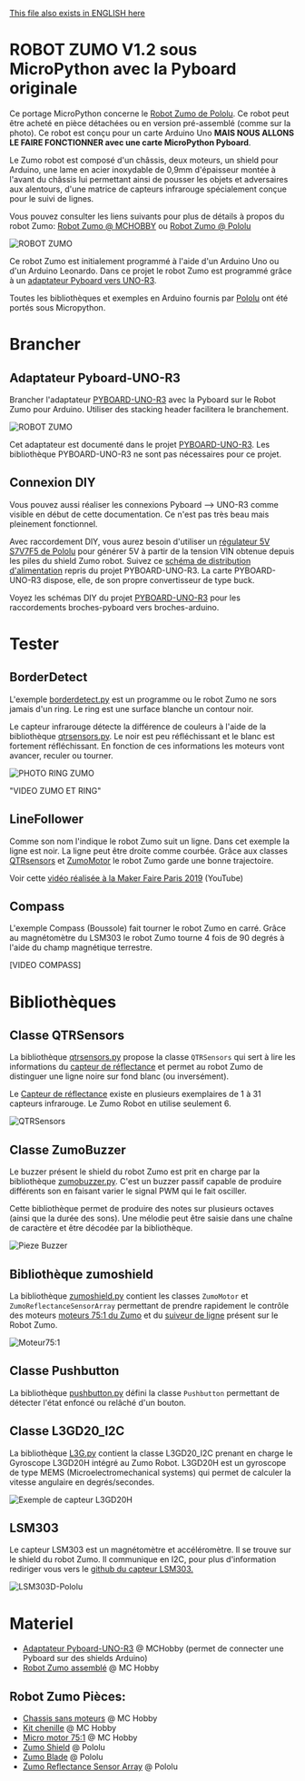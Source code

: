 [This file also exists in ENGLISH here](readme_ENG.md)

# ROBOT ZUMO V1.2 sous MicroPython avec la Pyboard originale

Ce portage MicroPython concerne le [Robot Zumo de Pololu](https://www.pololu.com/product/2510). Ce robot peut être acheté en pièce détachées ou en version pré-assemblé (comme sur la photo). Ce robot est conçu pour un carte Arduino Uno __MAIS NOUS ALLONS LE FAIRE FONCTIONNER avec une carte MicroPython Pyboard__.

Le Zumo robot est composé d'un châssis, deux moteurs, un shield pour Arduino, une lame en acier inoxydable de 0,9mm d'épaisseur montée à l'avant du châssis lui permettant ainsi de pousser les objets et adversaires aux alentours, d'une matrice de capteurs infrarouge spécialement conçue pour le suivi de lignes.

Vous pouvez consulter les liens suivants pour plus de détails à propos du robot Zumo: [Robot Zumo @ MCHOBBY](https://shop.mchobby.be/fr/prototypage-robotique-roue/448-robot-zumo-pour-arduino-assemble-moteurs-3232100004481-pololu.html) ou [Robot Zumo @ Pololu](https://www.pololu.com/product/2510)

![ROBOT ZUMO](docs/_static/robotzumo.jpg)

Ce robot Zumo est initialement programmé à l'aide d'un Arduino Uno ou d'un Arduino Leonardo.
Dans ce projet le robot Zumo est programmé grâce à un [adaptateur Pyboard vers UNO-R3](https://github.com/mchobby/pyboard-driver/tree/master/UNO-R3).

Toutes les bibliothèques et exemples en Arduino fournis par [Pololu](https://www.pololu.com) ont été portés sous Micropython.

# Brancher

## Adaptateur Pyboard-UNO-R3

Brancher l'adaptateur [PYBOARD-UNO-R3](https://shop.mchobby.be/fr/nouveaute/1745-adaptateur-pyboard-vers-uno-r3-extra-3232100017450.html) avec la Pyboard sur le Robot Zumo pour Arduino. Utiliser des stacking header facilitera le branchement.

![ROBOT ZUMO](docs/_static/UNO-R3-description.jpg)

Cet adaptateur est documenté dans le projet [PYBOARD-UNO-R3](https://github.com/mchobby/pyboard-driver/tree/master/UNO-R3). Les bibliothèque PYBOARD-UNO-R3 ne sont pas nécessaires pour ce projet.

## Connexion DIY
Vous pouvez aussi réaliser les connexions Pyboard --> UNO-R3 comme visible en début de cette documentation. Ce n'est pas très beau mais pleinement fonctionnel.

Avec raccordement DIY, vous aurez besoin d'utiliser un [régulateur 5V S7V7F5 de Pololu](https://www.pololu.com/product/2119) pour générer 5V à partir de la tension VIN obtenue depuis les piles du shield Zumo robot. Suivez ce [schéma de distribution d'alimentation](https://github.com/mchobby/pyboard-driver/blob/master/UNO-R3/docs/_static/power-distribution.jpg) repris du projet PYBOARD-UNO-R3. La carte PYBOARD-UNO-R3 dispose, elle, de son propre convertisseur de type buck.

Voyez les schémas DIY du projet [PYBOARD-UNO-R3](https://github.com/mchobby/pyboard-driver/tree/master/UNO-R3) pour les raccordements broches-pyboard vers broches-arduino.

# Tester

## BorderDetect

L'exemple [borderdetect.py](examples/borderdetect.py) est un programme ou le robot Zumo ne sors jamais d'un ring. Le ring est une surface blanche un contour noir.

Le capteur infrarouge détecte la différence de couleurs à l'aide de la bibliothèque [qtrsensors.py](lib/qtrsensors.py). Le noir est peu réfléchissant et le blanc est fortement réfléchissant. En fonction de ces informations les moteurs vont avancer, reculer ou tourner.

![PHOTO RING ZUMO](docs/_static/zumo_robot_ring.jpg)

"VIDEO ZUMO ET RING"

## LineFollower

Comme son nom l'indique le robot Zumo suit un ligne. Dans cet exemple la ligne est noir. La ligne peut être droite comme courbée.
Grâce aux classes [QTRsensors](https://github.com/mchobby/pyboard-driver/tree/master/Zumo-Robot/lib/qtrsensors.py) et [ZumoMotor](https://github.com/mchobby/pyboard-driver/tree/master/Zumo-Robot/lib/zumoshield.py) le robot Zumo garde une bonne trajectoire.

Voir cette [vidéo réalisée à la Maker Faire Paris 2019](https://youtu.be/VHN83aYCH8Q) (YouTube)

## Compass

L'exemple Compass (Boussole) fait tourner le robot Zumo en carré. Grâce au magnétomètre du LSM303 le robot Zumo tourne 4 fois de 90 degrés à l'aide du champ magnétique terrestre.

[VIDEO COMPASS]

# Bibliothèques

## Classe QTRSensors

La bibliothèque [qtrsensors.py](lib/qtrsensors.py) propose la classe `QTRSensors` qui sert à lire les informations du [capteur de réflectance](https://www.pololu.com/product/1419/) et permet au robot Zumo de distinguer une ligne noire sur fond blanc (ou inversément).

Le [Capteur de réflectance](https://www.pololu.com/product/1419/) existe en plusieurs exemplaires de 1 à 31 capteurs infrarouge. Le Zumo Robot en utilise seulement 6.

![QTRSensors](docs/_static/QTRSensors.jpg)

## Classe ZumoBuzzer

Le buzzer présent le shield du robot Zumo est prit en charge par la bibliothèque [zumobuzzer.py](lib/zumobuzzer.py). C'est un buzzer passif capable de produire différents son en faisant varier le signal PWM qui le fait osciller.

Cette bibliothèque permet de produire des notes sur plusieurs octaves (ainsi que la durée des sons). Une mélodie peut être saisie dans une chaîne de caractère et être décodée par la bibliothèque.

![Pieze Buzzer](docs/_static/buzzer.jpg)

## Bibliothèque zumoshield

La bibliothèque [zumoshield.py](lib/zumoshield.py) contient les classes `ZumoMotor` et  `ZumoReflectanceSensorArray` permettant de prendre rapidement le contrôle des moteurs [moteurs 75:1 du Zumo](https://shop.mchobby.be/fr/moteurs-continu/431-micro-moteur-751-hp-axe-3mm-d-engrenage-metal-3232100004313-pololu.html) et du [suiveur de ligne](https://www.pololu.com/product/1419/) présent sur le Robot Zumo.

![Moteur75:1](docs/_static/moteur75-1.jpg)

## Classe Pushbutton

La bibliothèque [pushbutton.py](lib/pushbutton.py) défini la classe `Pushbutton` permettant de détecter l'état enfoncé ou relâché d'un bouton.

## Classe L3GD20_I2C

La bibliothèque [L3G.py](lib/L3G.py) contient la classe L3GD20_I2C prenant en charge le Gyroscope L3GD20H intégré au Zumo Robot.
L3GD20H est un gyroscope de type MEMS (Microelectromechanical systems) qui permet de calculer la vitesse angulaire en degrés/secondes.

![Exemple de capteur L3GD20H](docs/_static/L3GD20H.jpg)

## LSM303
Le capteur LSM303 est un magnétomètre et accéléromètre. Il se trouve sur le shield du robot Zumo. Il communique en I2C, pour plus d'information rediriger vous vers le [github du capteur LSM303.](https://github.com/mchobby/esp8266-upy/tree/master/lsm303)

![LSM303D-Pololu](docs/_static/LSM303D-pololu.jpg)

# Materiel
* [Adaptateur Pyboard-UNO-R3](https://github.com/mchobby/pyboard-driver/tree/master/UNO-R3) @ MCHobby (permet de connecter une Pyboard sur des shields Arduino)
* [Robot Zumo assemblé](https://shop.mchobby.be/fr/prototypage-robotique-roue/448-robot-zumo-pour-arduino-assemble-moteurs-3232100004481-pololu.html?search_query=zumo&results=5) @ MC Hobby

## Robot Zumo Pièces:          
* [Chassis sans moteurs](https://shop.mchobby.be/fr/prototypage-robotique-roue/447-zumo-kit-chassis-sans-moteur-3232100004474-pololu.html?search_query=zumo&results=5) @ MC Hobby
* [Kit chenille](https://shop.mchobby.be/fr/prototypage-robotique-roue/435-kit-chenille-85mm-entre-axe-3232100004351-pololu.html?search_query=zumo&results=5) @ MC Hobby
* [Micro motor 75:1](https://shop.mchobby.be/fr/moteurs-continu/431-micro-moteur-751-hp-axe-3mm-d-engrenage-metal-3232100004313-pololu.html?search_query=75%3A1&results=6)  @ MC Hobby
* [Zumo Shield](https://www.pololu.com/product/2508) @ Pololu
* [Zumo Blade](https://www.pololu.com/product/1410) @ Pololu
* [Zumo Reflectance Sensor Array](https://www.pololu.com/product/1419/) @ Pololu
